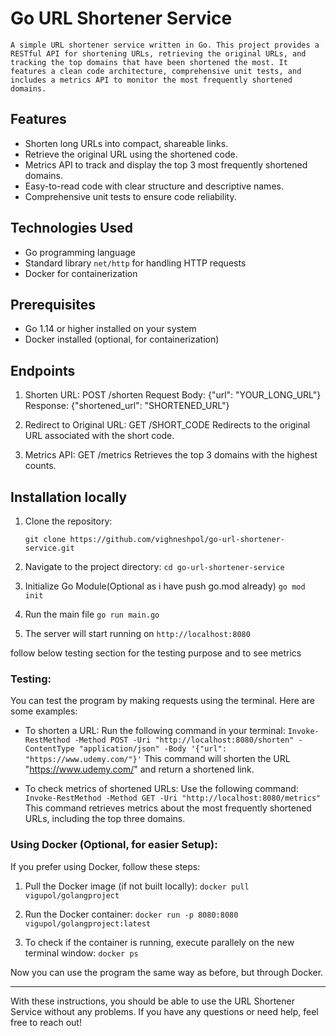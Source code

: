 # Go URL Shortener Service

    A simple URL shortener service written in Go. This project provides a RESTful API for shortening URLs, retrieving the original URLs, and tracking the top domains that have been shortened the most. It features a clean code architecture, comprehensive unit tests, and includes a metrics API to monitor the most frequently shortened domains.

## Features

- Shorten long URLs into compact, shareable links.
- Retrieve the original URL using the shortened code.
- Metrics API to track and display the top 3 most frequently shortened domains.
- Easy-to-read code with clear structure and descriptive names.
- Comprehensive unit tests to ensure code reliability.

## Technologies Used

- Go programming language
- Standard library `net/http` for handling HTTP requests
- Docker for containerization

## Prerequisites

- Go 1.14 or higher installed on your system
- Docker installed (optional, for containerization)

## Endpoints
1. Shorten URL: POST /shorten
    Request Body: {"url": "YOUR_LONG_URL"}
    Response: {"shortened_url": "SHORTENED_URL"}

2. Redirect to Original URL: GET /SHORT_CODE
    Redirects to the original URL associated with the short code.

3. Metrics API: GET /metrics
    Retrieves the top 3 domains with the highest counts.

## Installation locally

1. Clone the repository:

    `git clone https://github.com/vighneshpol/go-url-shortener-service.git`

2. Navigate to the project directory:
    `cd go-url-shortener-service`

3. Initialize Go Module(Optional as i have push go.mod already)
    `go mod init`

4. Run the main file
    `go run main.go`

5. The server will start running on
    `http://localhost:8080`

follow below testing section for the testing purpose and to see metrics

### Testing:

You can test the program by making requests using the terminal. Here are some examples:

- To shorten a URL: Run the following command in your terminal:
    `Invoke-RestMethod -Method POST -Uri "http://localhost:8080/shorten" -ContentType "application/json" -Body '{"url": "https://www.udemy.com/"}'`
This command will shorten the URL "https://www.udemy.com/" and return a shortened link.

- To check metrics of shortened URLs: Use the following command:
    `Invoke-RestMethod -Method GET -Uri "http://localhost:8080/metrics"`
This command retrieves metrics about the most frequently shortened URLs, including the top three domains.

### Using Docker (Optional, for easier Setup):

If you prefer using Docker, follow these steps:

1. Pull the Docker image (if not built locally):
    `docker pull vigupol/golangproject`

2. Run the Docker container:
    `docker run -p 8080:8080 vigupol/golangproject:latest`

3. To check if the container is running, execute parallely on the new terminal window:
    `docker ps`

Now you can use the program the same way as before, but through Docker.

---

With these instructions, you should be able to use the URL Shortener Service without any problems. If you have any questions or need help, feel free to reach out!


